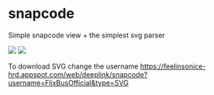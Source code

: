 # snapcode
Simple snapcode view + the simplest svg parser

![](https://raw.githubusercontent.com/xhruso00/snapcode/master/preview1.png)
![](https://raw.githubusercontent.com/xhruso00/snapcode/master/preview2.png)

To download SVG change the username https://feelinsonice-hrd.appspot.com/web/deeplink/snapcode?username=FlixBusOfficial&type=SVG
